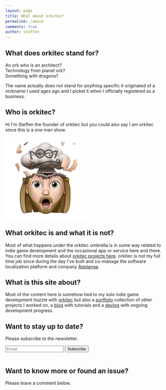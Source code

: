 ```yaml
---
layout: page
title: What about orkitec?
permalink: /about
comments: true
author: steffen
---
```

## What does orkitec stand for?

An ork who is an architect?    
Technology from planet ork?   
Something with dragons?   

The name actually does not stand for anything specific it originated of a nickname I used ages ago and I picket it when I officially registered as a business.

## Who is orkitec?

Hi I'm Steffen the founder of orkitec but you could also say I am orkitec since this is a one man show. 

<img src="/assets/images/headexplode_400x400.png" alt="Steffen">

## What orkitec is and what it is not?

Most of what happens under the orkitec umbrella is in some way related to indie game development and the occasional app or service here and there. You can find more details about [orkitec projects here](/portfolio/orkitec).
orkitec is not my full time job since during the day I've built and co-manage the software localization platform and company [Applanga](/portfolio/mbaas-development/Applanga).

## What is this site about?

Most of the content here is somehow tied to my solo indie game development huzzle with [orkitec](/portfolio/orkitec) but also a [portfolio](/portfolio/) collection of other projects I worked on, a [blog](/blog/) with tutorials and a [devlog](/blog/devlog/) with ongoing development progress.

## Want to stay up to date?

Please subscribe to the newsletter.
<div class="aboutnewsletter">
<form action="{{site.mailchimp-list}}" method="post" name="mc-embedded-subscribe-form" class="wj-contact-form validate" target="_blank" novalidate >
        <div class="mc-field-group">
            <input type="email" placeholder="Email" name="EMAIL" class="required email" id="mce-EMAIL" autocomplete="on" required>
            <input type="submit" value="Subscribe" name="subscribe">
        </div>
</form>
</div>
<br>

## Want to know more or found an issue?

Please leave a comment below.
<!--stackedit_data:
eyJoaXN0b3J5IjpbMjY3NjQwMzM3LDE4NzM4NjUwNDksMTcxOT
k0MjIyMCwtOTEyMzMzNTIxLDEyMjY0ODg0NjUsLTk3ODcwNzIw
MywtMTA3NDY2NDkyMF19
-->